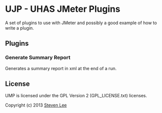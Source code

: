 # UJP - UHAS JMeter Plugins

A set of plugins to use with JMeter and possibly a good example of how to write a plugin.


## Plugins 

### Generate Summary Report
Generates a summary report in xml at the end of a run.



## License

UMP is licensed under the GPL Version 2 (GPL\_LICENSE.txt) licenses.

Copyright (c) 2013 [Steven Lee](http://www.lee-home.com/)
